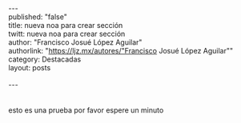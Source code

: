 ---<br />
published: "false"<br />
title: nueva noa para crear sección<br />
twitt: nueva noa para crear sección<br />
author: "Francisco Josué López Aguilar"<br />
authorlink: "https://ljz.mx/autores/"Francisco Josué López Aguilar""<br />
category: Destacadas<br />
layout: posts<br />
<br />
---<br />
<br />
<br />
esto es una prueba por favor espere un minuto<br />
<br />
